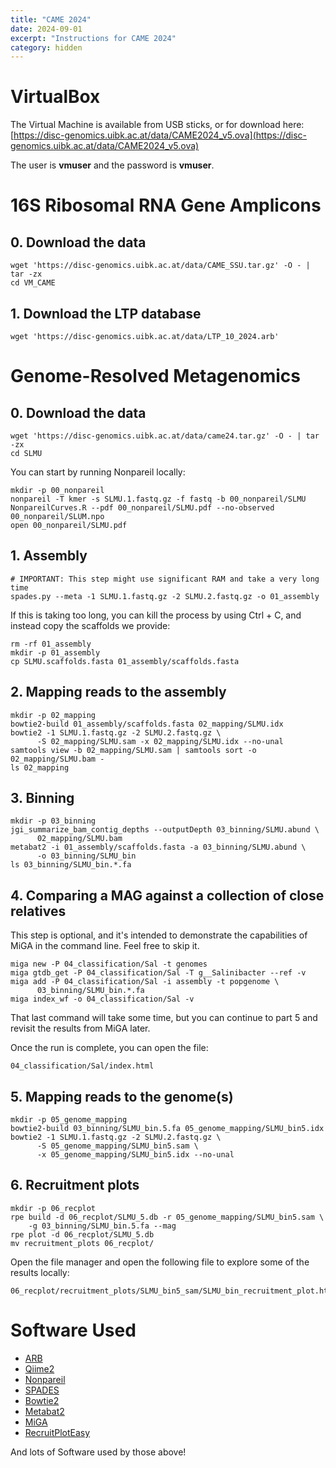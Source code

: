 ```yaml
---
title: "CAME 2024"
date: 2024-09-01
excerpt: "Instructions for CAME 2024"
category: hidden
---
```



VirtualBox
==========

The Virtual Machine is available from USB sticks, or for download here:
[https://disc-genomics.uibk.ac.at/data/CAME2024_v5.ova](https://disc-genomics.uibk.ac.at/data/CAME2024_v5.ova)

The user is **vmuser** and the password is **vmuser**.

16S Ribosomal RNA Gene Amplicons
================================

## 0. Download the data

```
wget 'https://disc-genomics.uibk.ac.at/data/CAME_SSU.tar.gz' -O - | tar -zx
cd VM_CAME
```

## 1. Download the LTP database

```
wget 'https://disc-genomics.uibk.ac.at/data/LTP_10_2024.arb'
```


Genome-Resolved Metagenomics
============================

## 0. Download the data

```
wget 'https://disc-genomics.uibk.ac.at/data/came24.tar.gz' -O - | tar -zx
cd SLMU
```

You can start by running Nonpareil locally:

```
mkdir -p 00_nonpareil
nonpareil -T kmer -s SLMU.1.fastq.gz -f fastq -b 00_nonpareil/SLMU
NonpareilCurves.R --pdf 00_nonpareil/SLMU.pdf --no-observed 00_nonpareil/SLUM.npo
open 00_nonpareil/SLMU.pdf
```

## 1. Assembly

```
# IMPORTANT: This step might use significant RAM and take a very long time
spades.py --meta -1 SLMU.1.fastq.gz -2 SLMU.2.fastq.gz -o 01_assembly
```

If this is taking too long, you can kill the process by using Ctrl + C,
and instead copy the scaffolds we provide:

```
rm -rf 01_assembly
mkdir -p 01_assembly
cp SLMU.scaffolds.fasta 01_assembly/scaffolds.fasta
```


## 2. Mapping reads to the assembly

```
mkdir -p 02_mapping
bowtie2-build 01_assembly/scaffolds.fasta 02_mapping/SLMU.idx
bowtie2 -1 SLMU.1.fastq.gz -2 SLMU.2.fastq.gz \
      -S 02_mapping/SLMU.sam -x 02_mapping/SLMU.idx --no-unal
samtools view -b 02_mapping/SLMU.sam | samtools sort -o 02_mapping/SLMU.bam -
ls 02_mapping
```


## 3. Binning

```
mkdir -p 03_binning
jgi_summarize_bam_contig_depths --outputDepth 03_binning/SLMU.abund \
      02_mapping/SLMU.bam
metabat2 -i 01_assembly/scaffolds.fasta -a 03_binning/SLMU.abund \
      -o 03_binning/SLMU_bin
ls 03_binning/SLMU_bin.*.fa
```


## 4. Comparing a MAG against a collection of close relatives

This step is optional, and it's intended to demonstrate the capabilities
of MiGA in the command line. Feel free to skip it.

```
miga new -P 04_classification/Sal -t genomes
miga gtdb_get -P 04_classification/Sal -T g__Salinibacter --ref -v
miga add -P 04_classification/Sal -i assembly -t popgenome \
      03_binning/SLMU_bin.*.fa
miga index_wf -o 04_classification/Sal -v
```

That last command will take some time, but you can continue to
part 5 and revisit the results from MiGA later.

Once the run is complete, you can open the file:

```
04_classification/Sal/index.html
```


## 5. Mapping reads to the genome(s)

```
mkdir -p 05_genome_mapping
bowtie2-build 03_binning/SLMU_bin.5.fa 05_genome_mapping/SLMU_bin5.idx
bowtie2 -1 SLMU.1.fastq.gz -2 SLMU.2.fastq.gz \
      -S 05_genome_mapping/SLMU_bin5.sam \
      -x 05_genome_mapping/SLMU_bin5.idx --no-unal
```


## 6. Recruitment plots

```
mkdir -p 06_recplot
rpe build -d 06_recplot/SLMU_5.db -r 05_genome_mapping/SLMU_bin5.sam \
    -g 03_binning/SLMU_bin.5.fa --mag
rpe plot -d 06_recplot/SLMU_5.db
mv recruitment_plots 06_recplot/
```

Open the file manager and open the following file to explore some of the results
locally:

```
06_recplot/recruitment_plots/SLMU_bin5_sam/SLMU_bin_recruitment_plot.html
```


Software Used
=============

- [ARB](http://www.arb-home.de/)
- [Qiime2](https://docs.qiime2.org/)
- [Nonpareil](https://github.com/lmrodriguezr/nonpareil)
- [SPADES](https://github.com/ablab/spades)
- [Bowtie2](https://github.com/BenLangmead/bowtie2)
- [Metabat2](https://bitbucket.org/berkeleylab/metabat)
- [MiGA](https://github.com/bio-miga/miga)
- [RecruitPlotEasy](https://github.com/KGerhardt/RecruitPlotEasy)

And lots of Software used by those above!

